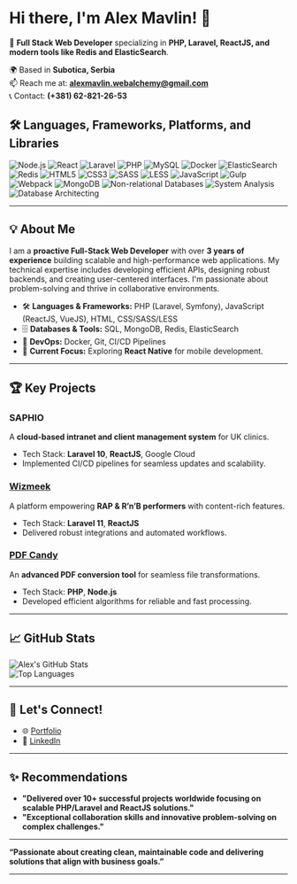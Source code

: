 # Hi there, I'm Alex Mavlin! 👋  
🚀 **Full Stack Web Developer** specializing in **PHP, Laravel, ReactJS, and modern tools like Redis and ElasticSearch**.  

🌍 Based in **Subotica, Serbia**  
📫 Reach me at: **[alexmavlin.webalchemy@gmail.com](mailto:alexmavlin.webalchemy@gmail.com)**  
📞 Contact: **(+381) 62-821-26-53**  

## 🛠️ Languages, Frameworks, Platforms, and Libraries
![Node.js](https://img.shields.io/badge/Node.js-339933?style=for-the-badge&logo=nodedotjs&logoColor=white)
![React](https://img.shields.io/badge/React-61DAFB?style=for-the-badge&logo=react&logoColor=black)
![Laravel](https://img.shields.io/badge/Laravel-FF2D20?style=for-the-badge&logo=laravel&logoColor=white)
![PHP](https://img.shields.io/badge/PHP-777BB4?style=for-the-badge&logo=php&logoColor=white)
![MySQL](https://img.shields.io/badge/MySQL-4479A1?style=for-the-badge&logo=mysql&logoColor=white)
![Docker](https://img.shields.io/badge/Docker-2496ED?style=for-the-badge&logo=docker&logoColor=white)
![ElasticSearch](https://img.shields.io/badge/ElasticSearch-005571?style=for-the-badge&logo=elasticsearch&logoColor=white)
![Redis](https://img.shields.io/badge/Redis-DC382D?style=for-the-badge&logo=redis&logoColor=white)
![HTML5](https://img.shields.io/badge/HTML5-E34F26?style=for-the-badge&logo=html5&logoColor=white)
![CSS3](https://img.shields.io/badge/CSS3-1572B6?style=for-the-badge&logo=css3&logoColor=white)
![SASS](https://img.shields.io/badge/SASS-CC6699?style=for-the-badge&logo=sass&logoColor=white)
![LESS](https://img.shields.io/badge/LESS-1D365D?style=for-the-badge&logo=less&logoColor=white)
![JavaScript](https://img.shields.io/badge/JavaScript-F7DF1E?style=for-the-badge&logo=javascript&logoColor=black)
![Gulp](https://img.shields.io/badge/Gulp-CF4647?style=for-the-badge&logo=gulp&logoColor=white)
![Webpack](https://img.shields.io/badge/Webpack-8DD6F9?style=for-the-badge&logo=webpack&logoColor=black)
![MongoDB](https://img.shields.io/badge/MongoDB-47A248?style=for-the-badge&logo=mongodb&logoColor=white)
![Non-relational Databases](https://img.shields.io/badge/Non--Relational%20DB-4caf50?style=for-the-badge&logo=database&logoColor=white)
![System Analysis](https://img.shields.io/badge/System%20Analysis-0078D4?style=for-the-badge&logo=microsoftaccess&logoColor=white)
![Database Architecting](https://img.shields.io/badge/DB%20Architecting-000000?style=for-the-badge&logo=databricks&logoColor=white)

---

## 💡 About Me  
I am a **proactive Full-Stack Web Developer** with over **3 years of experience** building scalable and high-performance web applications. My technical expertise includes developing efficient APIs, designing robust backends, and creating user-centered interfaces. I'm passionate about problem-solving and thrive in collaborative environments.  

- 🛠 **Languages & Frameworks:** PHP (Laravel, Symfony), JavaScript (ReactJS, VueJS), HTML, CSS/SASS/LESS  
- 🗄️ **Databases & Tools:** SQL, MongoDB, Redis, ElasticSearch  
- 🐳 **DevOps:** Docker, Git, CI/CD Pipelines  
- 🌟 **Current Focus:** Exploring **React Native** for mobile development.  

---

## 🏆 Key Projects  

### **SAPHIO**  
A **cloud-based intranet and client management system** for UK clinics.  
- Tech Stack: **Laravel 10**, **ReactJS**, Google Cloud  
- Implemented CI/CD pipelines for seamless updates and scalability.   

### **[Wizmeek](https://wizmeek.com/)**  
A platform empowering **RAP & R’n’B performers** with content-rich features.  
- Tech Stack: **Laravel 11**, **ReactJS**  
- Delivered robust integrations and automated workflows.  

### **[PDF Candy](https://pdfcandy.com/)**  
An **advanced PDF conversion tool** for seamless file transformations.  
- Tech Stack: **PHP**, **Node.js**  
- Developed efficient algorithms for reliable and fast processing.  

---

## 📈 GitHub Stats  
![Alex's GitHub Stats](https://github-readme-stats.vercel.app/api?username=alexmavlin&show_icons=true&theme=radical)  
![Top Languages](https://github-readme-stats.vercel.app/api/top-langs/?username=alexmavlin&layout=compact&theme=radical)  

---

## 🌟 Let's Connect!  
- 🌐 [Portfolio](https://alexmavlin.github.io)  
- 💼 [LinkedIn](https://www.linkedin.com/in/alex-mavlin-5517a6334/)  

---

## ✨ Recommendations  
- **"Delivered over 10+ successful projects worldwide focusing on scalable PHP/Laravel and ReactJS solutions."**  
- **"Exceptional collaboration skills and innovative problem-solving on complex challenges."**

---

**“Passionate about creating clean, maintainable code and delivering solutions that align with business goals.”**  

---

